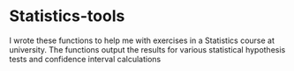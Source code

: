 # Statistics-tools
I wrote these functions to help me with exercises in a Statistics course at university. The functions output the results for various statistical hypothesis tests and confidence interval calculations  
